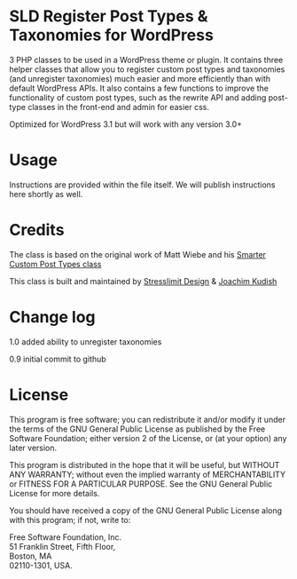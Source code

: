 # SLD Register Post Types & Taxonomies for WordPress

3 PHP classes to be used in a WordPress theme or plugin. It contains three helper classes that allow you to register custom post types and taxonomies (and unregister taxonomies) much easier and more efficiently than with default WordPress APIs. It also contains a few functions to improve the functionality of custom post types, such as the rewrite API and adding post-type classes in the front-end and admin for easier css.

Optimized for WordPress 3.1 but will work with any version 3.0+

# Usage

Instructions are provided within the file itself. We will publish instructions here shortly as well.

# Credits

The class is based on the original work of Matt Wiebe and his [Smarter Custom Post Types class](http://somadesign.ca/projects/smarter-custom-post-types/ "Smarter Custom Post Types class")

This class is built and maintained by [Stresslimit Design](http://stresslimitdesign.com/about-our-wordpress-expertise "Stresslimit Design") & [Joachim Kudish](http://jkudish.com "Joachim Kudish")

# Change log

1.0 added ability to unregister taxonomies

0.9 initial commit to github

# License

This program is free software; you can redistribute it and/or modify it under the terms of the GNU General Public License as published by the Free Software Foundation; either version 2 of the License, or (at your option) any later version.

This program is distributed in the hope that it will be useful, but WITHOUT ANY WARRANTY; without even the implied warranty of MERCHANTABILITY or FITNESS FOR A PARTICULAR PURPOSE.  See the GNU General Public License for more details.

You should have received a copy of the GNU General Public License along with this program; if not, write to:

Free Software Foundation, Inc.  
51 Franklin Street, Fifth Floor,   
Boston, MA  
02110-1301, USA.